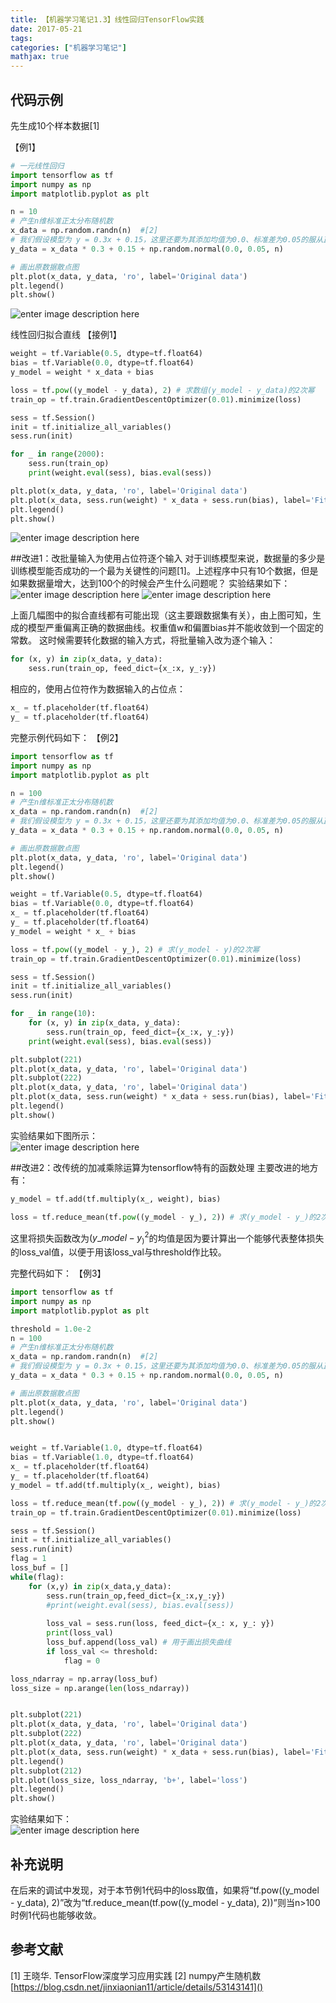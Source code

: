 ```yaml
---
title: 【机器学习笔记1.3】线性回归TensorFlow实践
date: 2017-05-21
tags:
categories: ["机器学习笔记"]
mathjax: true
---
```


## 代码示例

先生成10个样本数据[1]
<!-- more -->

【例1】
```python
# 一元线性回归
import tensorflow as tf
import numpy as np
import matplotlib.pyplot as plt

n = 10
# 产生n维标准正太分布随机数
x_data = np.random.randn(n)  #[2]
# 我们假设模型为 y = 0.3x + 0.15，这里还要为其添加均值为0.0、标准差为0.05的服从正太(高斯)分布、维度为n的噪声
y_data = x_data * 0.3 + 0.15 + np.random.normal(0.0, 0.05, n)

# 画出原数据散点图
plt.plot(x_data, y_data, 'ro', label='Original data')
plt.legend()
plt.show()
```
![enter image description here](https://lh3.googleusercontent.com/-xYPfXgwDRO0/Wy34By8AOdI/AAAAAAAAAAk/W0fyuqRgacoPXg1r_ZFpgUqcz_UL7JOyQCLcBGAs/s0/%25E7%25BA%25BF%25E6%2580%25A7%25E5%259B%259E%25E5%25BD%25921.png "线性回归1.png")

线性回归拟合直线
【接例1】
```python
weight = tf.Variable(0.5, dtype=tf.float64)
bias = tf.Variable(0.0, dtype=tf.float64)
y_model = weight * x_data + bias

loss = tf.pow((y_model - y_data), 2) # 求数组(y_model - y_data)的2次幂
train_op = tf.train.GradientDescentOptimizer(0.01).minimize(loss)

sess = tf.Session()
init = tf.initialize_all_variables()
sess.run(init)

for _ in range(2000):
    sess.run(train_op)
    print(weight.eval(sess), bias.eval(sess))

plt.plot(x_data, y_data, 'ro', label='Original data')
plt.plot(x_data, sess.run(weight) * x_data + sess.run(bias), label='Fitted line')
plt.legend()
plt.show()
```
![enter image description here](https://lh3.googleusercontent.com/-l04C_1txHF0/Wy345sMzZ5I/AAAAAAAAAAw/J9CpLP7LcoU0_2-LA_Ncsai9ziktldIsQCE0YBhgL/s0/%25E7%25BA%25BF%25E6%2580%25A7%25E5%259B%259E%25E5%25BD%25922.png "线性回归2.png")


##改进1：改批量输入为使用占位符逐个输入
对于训练模型来说，数据量的多少是训练模型能否成功的一个最为关键性的问题[1]。上述程序中只有10个数据，但是如果数据量增大，达到100个的时候会产生什么问题呢？
实验结果如下：\
![enter image description here](https://lh3.googleusercontent.com/-4iuUOHCAUto/WzDWufbhnoI/AAAAAAAAABM/bLr6pZw24HYEhuBUNPJoU6rWApHeQ3l8wCLcBGAs/s0/%25E7%25BA%25BF%25E6%2580%25A7%25E5%259B%259E%25E5%25BD%25923.png "线性回归3.png")
![enter image description here](https://lh3.googleusercontent.com/-RK1yW_BPd98/WzDdGzv79rI/AAAAAAAAABc/Oy1u6bElXu4J5139OnnSGnhFVYVQFkGtgCLcBGAs/s0/%25E7%25BA%25BF%25E6%2580%25A7%25E5%259B%259E%25E5%25BD%25924.png "线性回归4.png")

上面几幅图中的拟合直线都有可能出现（这主要跟数据集有关），由上图可知，生成的模型严重偏离正确的数据曲线。权重值w和偏置bias并不能收敛到一个固定的常数。
这时候需要转化数据的输入方式，将批量输入改为逐个输入：
```python
for (x, y) in zip(x_data, y_data):
    sess.run(train_op, feed_dict={x_:x, y_:y})
```
相应的，使用占位符作为数据输入的占位点：
```python
x_ = tf.placeholder(tf.float64)
y_ = tf.placeholder(tf.float64)
```
完整示例代码如下：
【例2】
```python
import tensorflow as tf
import numpy as np
import matplotlib.pyplot as plt

n = 100
# 产生n维标准正太分布随机数
x_data = np.random.randn(n)  #[2]
# 我们假设模型为 y = 0.3x + 0.15，这里还要为其添加均值为0.0、标准差为0.05的服从正太(高斯)分布、维度为n的噪声
y_data = x_data * 0.3 + 0.15 + np.random.normal(0.0, 0.05, n)

# 画出原数据散点图
plt.plot(x_data, y_data, 'ro', label='Original data')
plt.legend()
plt.show()

weight = tf.Variable(0.5, dtype=tf.float64)
bias = tf.Variable(0.0, dtype=tf.float64)
x_ = tf.placeholder(tf.float64)
y_ = tf.placeholder(tf.float64)
y_model = weight * x_ + bias

loss = tf.pow((y_model - y_), 2) # 求(y_model - y)的2次幂
train_op = tf.train.GradientDescentOptimizer(0.01).minimize(loss)

sess = tf.Session()
init = tf.initialize_all_variables()
sess.run(init)

for _ in range(10):
    for (x, y) in zip(x_data, y_data):
        sess.run(train_op, feed_dict={x_:x, y_:y})
    print(weight.eval(sess), bias.eval(sess))

plt.subplot(221)
plt.plot(x_data, y_data, 'ro', label='Original data')
plt.subplot(222)
plt.plot(x_data, y_data, 'ro', label='Original data')
plt.plot(x_data, sess.run(weight) * x_data + sess.run(bias), label='Fitted line')
plt.legend()
plt.show()
```
实验结果如下图所示：\
![enter image description here](https://lh3.googleusercontent.com/-3yrK7dohzmc/WzDeeOeiOyI/AAAAAAAAABs/pYnXGLo3r_Qss4MWhFupRhhwXum3z39PwCLcBGAs/s0/%25E7%25BA%25BF%25E6%2580%25A7%25E5%259B%259E%25E5%25BD%25925.png "线性回归5.png")


##改进2：改传统的加减乘除运算为tensorflow特有的函数处理
主要改进的地方有：
```python
y_model = tf.add(tf.multiply(x_, weight), bias)
```
```python
loss = tf.reduce_mean(tf.pow((y_model - y_), 2)) # 求(y_model - y_)的2次幂，然后再求其均值
```
这里将损失函数改为${(y\_model - y_)}^2$的均值是因为要计算出一个能够代表整体损失的loss_val值，以便于用该loss_val与threshold作比较。

完整代码如下：
【例3】
```python
import tensorflow as tf
import numpy as np
import matplotlib.pyplot as plt

threshold = 1.0e-2
n = 100
# 产生n维标准正太分布随机数
x_data = np.random.randn(n)  #[2]
# 我们假设模型为 y = 0.3x + 0.15，这里还要为其添加均值为0.0、标准差为0.05的服从正太(高斯)分布、维度为n的噪声
y_data = x_data * 0.3 + 0.15 + np.random.normal(0.0, 0.05, n)

# 画出原数据散点图
plt.plot(x_data, y_data, 'ro', label='Original data')
plt.legend()
plt.show()


weight = tf.Variable(1.0, dtype=tf.float64)
bias = tf.Variable(1.0, dtype=tf.float64)
x_ = tf.placeholder(tf.float64)
y_ = tf.placeholder(tf.float64)
y_model = tf.add(tf.multiply(x_, weight), bias)

loss = tf.reduce_mean(tf.pow((y_model - y_), 2)) # 求(y_model - y_)的2次幂，然后再求其均值
train_op = tf.train.GradientDescentOptimizer(0.01).minimize(loss)

sess = tf.Session()
init = tf.initialize_all_variables()
sess.run(init)
flag = 1
loss_buf = []
while(flag):
    for (x,y) in zip(x_data,y_data):
        sess.run(train_op,feed_dict={x_:x,y_:y})
        #print(weight.eval(sess), bias.eval(sess))
        
        loss_val = sess.run(loss, feed_dict={x_: x, y_: y})
        print(loss_val)
        loss_buf.append(loss_val) # 用于画出损失曲线
        if loss_val <= threshold:
            flag = 0

loss_ndarray = np.array(loss_buf)
loss_size = np.arange(len(loss_ndarray))


plt.subplot(221)
plt.plot(x_data, y_data, 'ro', label='Original data')
plt.subplot(222)
plt.plot(x_data, y_data, 'ro', label='Original data')
plt.plot(x_data, sess.run(weight) * x_data + sess.run(bias), label='Fitted line')
plt.legend()
plt.subplot(212)
plt.plot(loss_size, loss_ndarray, 'b+', label='loss')
plt.legend()
plt.show()
```
实验结果如下：\
![enter image description here](https://lh3.googleusercontent.com/-xOzYg-cjFKo/WzcTvpPp4uI/AAAAAAAAACw/H4tbSPFh_bEjbeSmd6SnWc5-K-ljmHsDQCLcBGAs/s0/%25E7%25BA%25BF%25E6%2580%25A7%25E5%259B%259E%25E5%25BD%25926.png "线性回归6.png")


## 补充说明
在后来的调试中发现，对于本节例1代码中的loss取值，如果将“tf.pow((y_model - y_data), 2)”改为“tf.reduce_mean(tf.pow((y_model - y_data), 2))”则当n>100时例1代码也能够收敛。


## 参考文献
[1] 王晓华. TensorFlow深度学习应用实践
[2] numpy产生随机数 [https://blog.csdn.net/jinxiaonian11/article/details/53143141]()